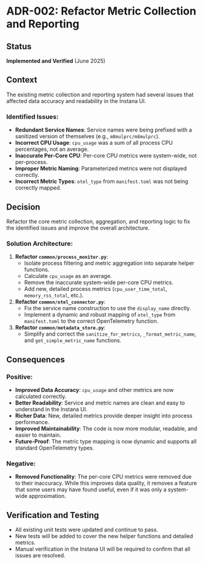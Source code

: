 # ADR-002: Refactor Metric Collection and Reporting

## Status
**Implemented and Verified** (June 2025)

## Context
The existing metric collection and reporting system had several issues that affected data accuracy and readability in the Instana UI.

### Identified Issues:
- **Redundant Service Names**: Service names were being prefixed with a sanitized version of themselves (e.g., `m8mulprc/m8mulprc`).
- **Incorrect CPU Usage**: `cpu_usage` was a sum of all process CPU percentages, not an average.
- **Inaccurate Per-Core CPU**: Per-core CPU metrics were system-wide, not per-process.
- **Improper Metric Naming**: Parameterized metrics were not displayed correctly.
- **Incorrect Metric Types**: `otel_type` from `manifest.toml` was not being correctly mapped.

## Decision
Refactor the core metric collection, aggregation, and reporting logic to fix the identified issues and improve the overall architecture.

### Solution Architecture:
1.  **Refactor `common/process_monitor.py`**:
    *   Isolate process filtering and metric aggregation into separate helper functions.
    *   Calculate `cpu_usage` as an average.
    *   Remove the inaccurate system-wide per-core CPU metrics.
    *   Add new, detailed process metrics (`cpu_user_time_total`, `memory_rss_total`, etc.).
2.  **Refactor `common/otel_connector.py`**:
    *   Fix the service name construction to use the `display_name` directly.
    *   Implement a dynamic and robust mapping of `otel_type` from `manifest.toml` to the correct OpenTelemetry function.
3.  **Refactor `common/metadata_store.py`**:
    *   Simplify and correct the `sanitize_for_metrics`, `_format_metric_name`, and `get_simple_metric_name` functions.

## Consequences

### Positive:
- **Improved Data Accuracy**: `cpu_usage` and other metrics are now calculated correctly.
- **Better Readability**: Service and metric names are clean and easy to understand in the Instana UI.
- **Richer Data**: New, detailed metrics provide deeper insight into process performance.
- **Improved Maintainability**: The code is now more modular, readable, and easier to maintain.
- **Future-Proof**: The metric type mapping is now dynamic and supports all standard OpenTelemetry types.

### Negative:
- **Removed Functionality**: The per-core CPU metrics were removed due to their inaccuracy. While this improves data quality, it removes a feature that some users may have found useful, even if it was only a system-wide approximation.

## Verification and Testing
- All existing unit tests were updated and continue to pass.
- New tests will be added to cover the new helper functions and detailed metrics.
- Manual verification in the Instana UI will be required to confirm that all issues are resolved.
